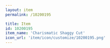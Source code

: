 ```yaml
---
layout: item
permalink: /10200195

title: Item
id: 10200195
item_name: 'Charismatic Shaggy Cut'
icon_url: 'item/icon/customize/10200195.png'
---
```

